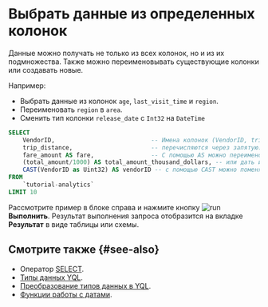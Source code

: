 # Выбрать данные из определенных колонок

Данные можно получать не только из всех колонок, но и из их подмножества. Также можно переименовывать существующие колонки или создавать новые.

Например:

* Выбрать данные из колонок `age`, `last_visit_time` и `region`.
* Переименовать `region` в `area`.
* Сменить тип колонки `release_date` с `Int32` на `DateTime`

```sql
SELECT
    VendorID,                           -- Имена колонок (VendorID, trip_distance)
    trip_distance,                      -- перечисляются через запятую.
    fare_amount AS fare,                -- С помощью AS можно переименовать столбцы
    (total_amount/1000) AS total_amount_thousand_dollars, -- или дать имя произвольному выражению,
    CAST(VendorID as Uint32) AS vendorID -- с помощью CAST можно поменять тип данных.
FROM
    `tutorial-analytics`
LIMIT 10
```

Рассмотрите пример в блоке справа и нажмите кнопку ![run](../../_assets/console-icons/play-fill.svg) **Выполнить**.
Результат выполнения запроса отобразится на вкладке **Результат** в виде таблицы или схемы.

## Смотрите также {#see-also}

* Оператор [SELECT](https://ydb.tech/ru/docs/yql/reference/syntax/select).
* [Типы данных YQL](https://ydb.tech/ru/docs/yql/reference/types/).
* [Преобразование типов данных в YQL](https://ydb.tech/ru/docs/yql/reference/types/cast).
* [Функции работы с датами](https://ydb.tech/ru/docs/yql/reference/udf/list/datetime).
